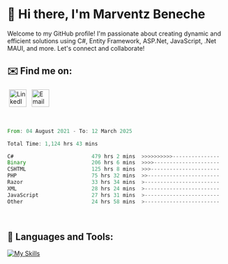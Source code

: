 # 👋 Hi there, I'm Marventz Beneche

Welcome to my GitHub profile! I'm passionate about creating dynamic and efficient solutions using C#, Entity Framework, ASP.Net, JavaScript, .Net MAUI, and more. Let's connect and collaborate!

## ✉️ Find me on:
 <a href="https://linkedin.com/in/benechem" target="_blank" rel="noopener noreferrer"> <img src="https://icons.iconarchive.com/icons/limav/flat-gradient-social/512/Linkedin-icon.png" alt="LinkedIn" height="40" style="vertical-align:top; margin:4px"></a>
 <a href="mailto:info@benechem.co"> <img src="https://icons.iconarchive.com/icons/dtafalonso/android-lollipop/512/Gmail-icon.png" alt="Email" height="40" style="vertical-align:top; margin:4px"></a>
</p>

<br/>
<!--START_SECTION:waka-->

```rust
From: 04 August 2021 - To: 12 March 2025

Total Time: 1,124 hrs 43 mins

C#                         479 hrs 2 mins  >>>>>>>>>>---------------   41.67 %
Binary                     206 hrs 6 mins  >>>>---------------------   17.93 %
CSHTML                     125 hrs 8 mins  >>>----------------------   10.88 %
PHP                        75 hrs 32 mins  >>-----------------------   06.57 %
Razor                      33 hrs 34 mins  >------------------------   02.92 %
XML                        28 hrs 24 mins  >------------------------   02.47 %
JavaScript                 27 hrs 31 mins  >------------------------   02.39 %
Other                      24 hrs 58 mins  >------------------------   02.17 %
```

<!--END_SECTION:waka-->
<br />

## 🧰 Languages and Tools:

[![My Skills](https://skillicons.dev/icons?i=js,html,css,cs,java,php,mysql,dotnet,bootstrap,visualstudio,vscode,androidstudio,azure,xd,wordpress,raspberrypi)](https://skillicons.dev)
<br />

